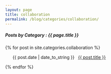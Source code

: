 ```yaml
---
layout: page
title: collaboration
permalink: /blog/categories/collaboration/
---
```


<h5> Posts by Category : {{ page.title }} </h5>

<div class="card">
{% for post in site.categories.collaboration %}
 <ul class="category-posts"><span>{{ post.date | date_to_string }}</span> &nbsp; <a href="{{ post.url }}">{{ post.title }}</a></ul>
{% endfor %}
</div>